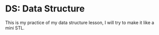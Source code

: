 # DS: Data Structure

This is my practice of my data structure lesson, I will try to make it like a mini STL.